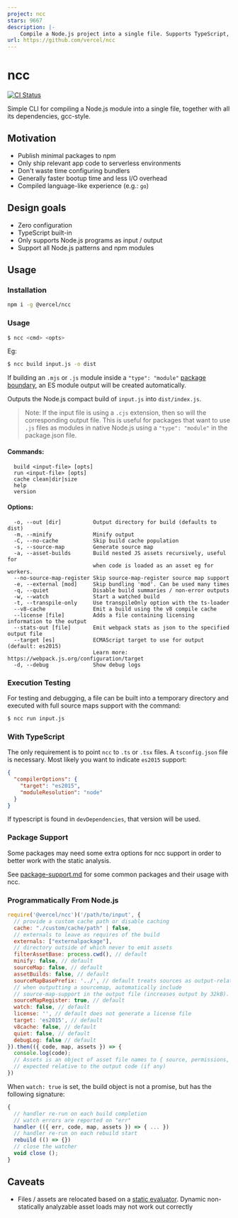 ```yaml
---
project: ncc
stars: 9667
description: |-
    Compile a Node.js project into a single file. Supports TypeScript, binary addons, dynamic requires.
url: https://github.com/vercel/ncc
---
```


# ncc

[![CI Status](https://github.com/vercel/ncc/workflows/CI/badge.svg)](https://github.com/vercel/ncc/actions?workflow=CI)

Simple CLI for compiling a Node.js module into a single file,
together with all its dependencies, gcc-style.

## Motivation

- Publish minimal packages to npm
- Only ship relevant app code to serverless environments
- Don't waste time configuring bundlers
- Generally faster bootup time and less I/O overhead
- Compiled language-like experience (e.g.: `go`)

## Design goals

- Zero configuration
- TypeScript built-in
- Only supports Node.js programs as input / output
- Support all Node.js patterns and npm modules

## Usage

### Installation
```bash
npm i -g @vercel/ncc
```

### Usage

```bash
$ ncc <cmd> <opts>
```
Eg:
```bash
$ ncc build input.js -o dist
```

If building an `.mjs` or `.js` module inside a `"type": "module"` [package boundary](https://nodejs.org/dist/latest-v16.x/docs/api/packages.html#packages_package_json_and_file_extensions), an ES module output will be created automatically.

Outputs the Node.js compact build of `input.js` into `dist/index.js`.

> Note: If the input file is using a `.cjs` extension, then so will the corresponding output file.
> This is useful for packages that want to use `.js` files as modules in native Node.js using
> a `"type": "module"` in the package.json file.

#### Commands:
```
  build <input-file> [opts]
  run <input-file> [opts]
  cache clean|dir|size
  help
  version
```

#### Options:
```
  -o, --out [dir]          Output directory for build (defaults to dist)
  -m, --minify             Minify output
  -C, --no-cache           Skip build cache population
  -s, --source-map         Generate source map
  -a, --asset-builds       Build nested JS assets recursively, useful for
                           when code is loaded as an asset eg for workers.
  --no-source-map-register Skip source-map-register source map support
  -e, --external [mod]     Skip bundling 'mod'. Can be used many times
  -q, --quiet              Disable build summaries / non-error outputs
  -w, --watch              Start a watched build
  -t, --transpile-only     Use transpileOnly option with the ts-loader
  --v8-cache               Emit a build using the v8 compile cache
  --license [file]         Adds a file containing licensing information to the output
  --stats-out [file]       Emit webpack stats as json to the specified output file
  --target [es]            ECMAScript target to use for output (default: es2015)
                           Learn more: https://webpack.js.org/configuration/target
  -d, --debug              Show debug logs
```

### Execution Testing

For testing and debugging, a file can be built into a temporary directory and executed with full source maps support with the command:

```bash
$ ncc run input.js
```

### With TypeScript

The only requirement is to point `ncc` to `.ts` or `.tsx` files. A `tsconfig.json`
file is necessary. Most likely you want to indicate `es2015` support:

```json
{
  "compilerOptions": {
    "target": "es2015",
    "moduleResolution": "node"
  }
}
```

If typescript is found in `devDependencies`, that version will be used.

### Package Support

Some packages may need some extra options for ncc support in order to better work with the static analysis.

See [package-support.md](package-support.md) for some common packages and their usage with ncc.

### Programmatically From Node.js

```js
require('@vercel/ncc')('/path/to/input', {
  // provide a custom cache path or disable caching
  cache: "./custom/cache/path" | false,
  // externals to leave as requires of the build
  externals: ["externalpackage"],
  // directory outside of which never to emit assets
  filterAssetBase: process.cwd(), // default
  minify: false, // default
  sourceMap: false, // default
  assetBuilds: false, // default
  sourceMapBasePrefix: '../', // default treats sources as output-relative
  // when outputting a sourcemap, automatically include
  // source-map-support in the output file (increases output by 32kB).
  sourceMapRegister: true, // default
  watch: false, // default
  license: '', // default does not generate a license file
  target: 'es2015', // default
  v8cache: false, // default
  quiet: false, // default
  debugLog: false // default
}).then(({ code, map, assets }) => {
  console.log(code);
  // Assets is an object of asset file names to { source, permissions, symlinks }
  // expected relative to the output code (if any)
})
```

When `watch: true` is set, the build object is not a promise, but has the following signature:

```js
{
  // handler re-run on each build completion
  // watch errors are reported on "err"
  handler (({ err, code, map, assets }) => { ... })
  // handler re-run on each rebuild start
  rebuild (() => {})
  // close the watcher
  void close ();
}
```

## Caveats

- Files / assets are relocated based on a [static evaluator](https://github.com/vercel/webpack-asset-relocator-loader#how-it-works). Dynamic non-statically analyzable asset loads may not work out correctly

